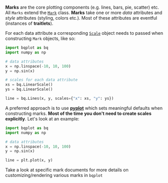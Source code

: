 __Marks__ are the core plotting components (e.g. lines, bars, pie, scatter) etc. All `Marks` extend the [`Mark`](../../api/marks/#bqplot.marks.Mark) class. 
__Marks__ take one or more _data_ attributes and _style_ attributes (styling, colors etc.). Most of these attributes are eventful (instances of __traitlets__). 

For each data attribute a corresponding [`Scale`](../../api/scales.md) object needs to passed when constructing `Mark` objects, like so:

```py title="Lines mark using Object Model"
import bqplot as bq
import numpy as np

# data attributes
x = np.linspace(-10, 10, 100)
y = np.sin(x)

# scales for each data attribute
xs = bq.LinearScale()
ys = bq.LinearScale()

line = bq.Lines(x, y, scales={"x": xs, "y": ys})
```

A preferred approach is to use [__pyplot__](../pyplot.md) which sets meaningful defaults when constructing marks. __Most of the time you don't need to create scales explicitly__. Let's look at an example:

```py title="Lines mark using pyplot"
import bqplot as bq
import numpy as np

# data attributes
x = np.linspace(-10, 10, 100)
y = np.sin(x)

line = plt.plot(x, y)
```

Take a look at specific mark documents for more details on customizing/rendering various marks in `bqplot`